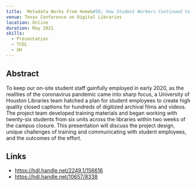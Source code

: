 ```yaml
---
title:  Metadata Works From Home&#58; How Student Workers Continued to Work While Increasing Collection Accessibility
venue: Texas Conference on Digital Libraries
location: Online
duration: May 2021
skills:
  - Presentation
  - TCDL
  - UH
---
```


Abstract
-------

To keep our on-site student staff gainfully employed in early 2020, as the realities of the coronavirus pandemic came into sharp focus, a University of Houston Libraries team hatched a plan for student employees to create high quality closed captions for hundreds of digitized archival films and videos. The project team developed training materials and began working with twenty-six students from six units across the libraries within two weeks of the campus closure. This presentation will discuss the project design, unique challenges of training and communicating with student employees, and the outcomes of the effort.


Links
----------

* <https://hdl.handle.net/2249.1/156616>
* <https://hdl.handle.net/10657/8338>
